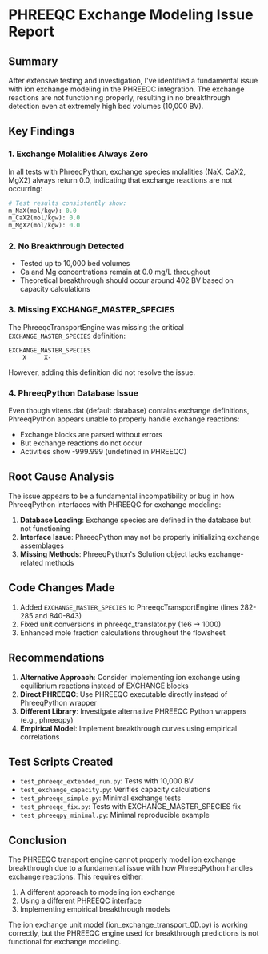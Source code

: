 # PHREEQC Exchange Modeling Issue Report

## Summary
After extensive testing and investigation, I've identified a fundamental issue with ion exchange modeling in the PHREEQC integration. The exchange reactions are not functioning properly, resulting in no breakthrough detection even at extremely high bed volumes (10,000 BV).

## Key Findings

### 1. Exchange Molalities Always Zero
In all tests with PhreeqPython, exchange species molalities (NaX, CaX2, MgX2) always return 0.0, indicating that exchange reactions are not occurring:

```python
# Test results consistently show:
m_NaX(mol/kgw): 0.0
m_CaX2(mol/kgw): 0.0  
m_MgX2(mol/kgw): 0.0
```

### 2. No Breakthrough Detected
- Tested up to 10,000 bed volumes
- Ca and Mg concentrations remain at 0.0 mg/L throughout
- Theoretical breakthrough should occur around 402 BV based on capacity calculations

### 3. Missing EXCHANGE_MASTER_SPECIES
The PhreeqcTransportEngine was missing the critical `EXCHANGE_MASTER_SPECIES` definition:
```
EXCHANGE_MASTER_SPECIES
    X     X-
```
However, adding this definition did not resolve the issue.

### 4. PhreeqPython Database Issue
Even though vitens.dat (default database) contains exchange definitions, PhreeqPython appears unable to properly handle exchange reactions:
- Exchange blocks are parsed without errors
- But exchange reactions do not occur
- Activities show -999.999 (undefined in PHREEQC)

## Root Cause Analysis
The issue appears to be a fundamental incompatibility or bug in how PhreeqPython interfaces with PHREEQC for exchange modeling:

1. **Database Loading**: Exchange species are defined in the database but not functioning
2. **Interface Issue**: PhreeqPython may not be properly initializing exchange assemblages
3. **Missing Methods**: PhreeqPython's Solution object lacks exchange-related methods

## Code Changes Made
1. Added `EXCHANGE_MASTER_SPECIES` to PhreeqcTransportEngine (lines 282-285 and 840-843)
2. Fixed unit conversions in phreeqc_translator.py (1e6 → 1000)
3. Enhanced mole fraction calculations throughout the flowsheet

## Recommendations
1. **Alternative Approach**: Consider implementing ion exchange using equilibrium reactions instead of EXCHANGE blocks
2. **Direct PHREEQC**: Use PHREEQC executable directly instead of PhreeqPython wrapper
3. **Different Library**: Investigate alternative PHREEQC Python wrappers (e.g., phreeqpy)
4. **Empirical Model**: Implement breakthrough curves using empirical correlations

## Test Scripts Created
- `test_phreeqc_extended_run.py`: Tests with 10,000 BV
- `test_exchange_capacity.py`: Verifies capacity calculations
- `test_phreeqc_simple.py`: Minimal exchange tests
- `test_phreeqc_fix.py`: Tests with EXCHANGE_MASTER_SPECIES fix
- `test_phreeqpy_minimal.py`: Minimal reproducible example

## Conclusion
The PHREEQC transport engine cannot properly model ion exchange breakthrough due to a fundamental issue with how PhreeqPython handles exchange reactions. This requires either:
1. A different approach to modeling ion exchange
2. Using a different PHREEQC interface
3. Implementing empirical breakthrough models

The ion exchange unit model (ion_exchange_transport_0D.py) is working correctly, but the PHREEQC engine used for breakthrough predictions is not functional for exchange modeling.